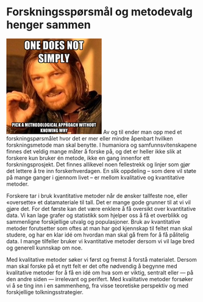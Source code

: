 # Forskningsspørsmål og metodevalg henger sammen

![one does not simply pick a methodological][1] Av og til ender man opp med et forskningspørsmålet hvor det er mer eller mindre åpenbart hvilken forskningsmetode man skal benytte. I humaniora og samfunnsvitenskapene finnes det veldig mange måter å forske på, og det er heller ikke slik at forskere kun bruker én metode, ikke en gang innenfor ett forskningsprosjekt. Det finnes allikevel noen fellestrekk og linjer som gjør det lettere å tre inn forskerhverdagen. En slik oppdeling – som dere vil støte på mange ganger i gjennom livet – er mellom kvalitative og kvantitative metoder.

Forskere tar i bruk kvantitative metoder når de ønsker tallfeste noe, eller «oversette» et datamateriale til tall. Det er mange gode grunner til at vi vil gjøre det. For det første kan det være enklere å få oversikt over kvantitative data. Vi kan lage grafer og statistikk som hjelper oss å få et overblikk og sammenligne forskjellige utvalg og populasjoner. Bruk av kvantitative metoder forutsetter som oftes at man har god kjennskap til feltet man skal studere, og har en klar idé om hvordan man skal gå frem for å få pålitelig data. I mange tilfeller bruker vi kvantitative metoder dersom vi vil lage bred og generell kunnskap om noe.

Med kvalitative metoder søker vi først og fremst å forstå materialet. Dersom man skal forske på et nytt felt er det ofte nødvendig å begynne med kvalitative metoder for å få en idé om hva som er viktig, sentralt eller — på den andre siden — irrelevant og perifert. Med kvalitative metoder forsøker vi å se ting inn i en sammenheng, fra visse teoretiske perspektiv og med forskjellige tolkningsstrategier.

[1]: ../images/onedoes.jpg
